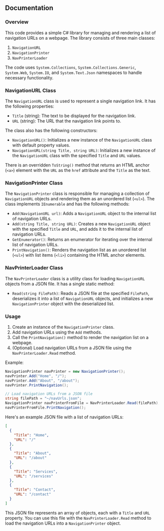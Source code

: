 Documentation
-------------

### Overview

This code provides a simple C# library for managing and rendering a list of navigation URLs on a webpage. The library consists of three main classes:

1.  `NavigationURL`
2.  `NavigationPrinter`
3.  `NavPrinterLoader`

The code uses `System.Collections`, `System.Collections.Generic`, `System.Web`, `System.IO`, and `System.Text.Json` namespaces to handle necessary functionality.

### NavigationURL Class

The `NavigationURL` class is used to represent a single navigation link. It has the following properties:

*   `Title` (string): The text to be displayed for the navigation link.
*   `URL` (string): The URL that the navigation link points to.

The class also has the following constructors:

*   `NavigationURL()`: Initializes a new instance of the `NavigationURL` class with default property values.
*   `NavigationURL(string Title, string URL)`: Initializes a new instance of the `NavigationURL` class with the specified `Title` and `URL` values.

There is an overridden `ToString()` method that returns an HTML anchor (`<a>`) element with the `URL` as the `href` attribute and the `Title` as the text.

### NavigationPrinter Class

The `NavigationPrinter` class is responsible for managing a collection of `NavigationURL` objects and rendering them as an unordered list (`<ul>`). The class implements `IEnumerable` and has the following methods:

*   `Add(NavigationURL url)`: Adds a `NavigationURL` object to the internal list of navigation URLs.
*   `Add(string Title, string URL)`: Creates a new `NavigationURL` object with the specified `Title` and `URL`, and adds it to the internal list of navigation URLs.
*   `GetEnumerator()`: Returns an enumerator for iterating over the internal list of navigation URLs.
*   `PrintNavigation()`: Renders the navigation list as an unordered list (`<ul>`) with list items (`<li>`) containing the HTML anchor elements.

### NavPrinterLoader Class

The `NavPrinterLoader` class is a utility class for loading `NavigationURL` objects from a JSON file. It has a single static method:

*   `Read(string FilePath)`: Reads a JSON file at the specified `FilePath`, deserializes it into a list of `NavigationURL` objects, and initializes a new `NavigationPrinter` object with the deserialized list.

### Usage

1.  Create an instance of the `NavigationPrinter` class.
2.  Add navigation URLs using the `Add` methods.
3.  Call the `PrintNavigation()` method to render the navigation list on a webpage.
4.  (Optional) Load navigation URLs from a JSON file using the `NavPrinterLoader.Read` method.

Example:

```csharp
NavigationPrinter navPrinter = new NavigationPrinter();
navPrinter.Add("Home", "/");
navPrinter.Add("About", "/about");
navPrinter.PrintNavigation();

// Load navigation URLs from a JSON file
string filePath = "~/navUrls.json";
NavigationPrinter navPrinterFromFile = NavPrinterLoader.Read(filePath);
navPrinterFromFile.PrintNavigation();
```
Here's an example JSON file with a list of navigation URLs:

```json
[
  {
    "Title": "Home",
    "URL": "/"
  },
  {
    "Title": "About",
    "URL": "/about"
  },
  {
    "Title": "Services",
    "URL": "/services"
  },
  {
    "Title": "Contact",
    "URL": "/contact"
  }
]
```

This JSON file represents an array of objects, each with a `Title` and `URL` property. You can use this file with the `NavPrinterLoader.Read` method to load the navigation URLs into a `NavigationPrinter` object.
